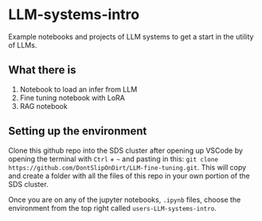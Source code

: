 # LLM-systems-intro
Example notebooks and projects of LLM systems to get a start in the utility of LLMs.

## What there is
1. Notebook to load an infer from LLM
2. Fine tuning notebook with LoRA
3. RAG notebook

## Setting up the environment
Clone this github repo into the SDS cluster after opening up VSCode by opening the terminal with `Ctrl` + `~` and pasting in this: `git clone https://github.com/DontSlipOnDirt/LLM-fine-tuning.git`. This will copy and create a folder with all the files of this repo in your own portion of the SDS cluster. 

Once you are on any of the jupyter notebooks, `.ipynb` files, choose the environment from the top right called `users-LLM-systems-intro`.
